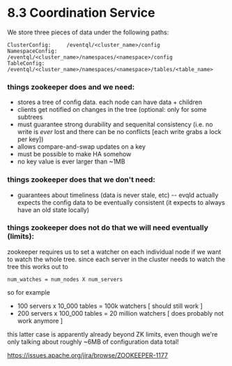 8.3 Coordination Service
========================

We store three pieces of data under the following paths:

    ClusterConfig:     /eventql/<cluster_name>/config
    NamespaceConfig:   /eventql/<cluster_name>/namespaces/<namespace>/config
    TableConfig:       /eventql/<cluster_name>/namespaces/<namespace>/tables/<table_name>


### things zookeeper does and we need:

- stores a tree of config data. each node can have data + children
- clients get notified on changes in the tree (optional: only for some subtrees
- must guarantee strong durability and sequenital consistency (i.e. no write is _ever_ lost and there can be no conflicts [each write grabs a lock per key])
- allows compare-and-swap updates on a key
- must be possible to make HA somehow
- no key value is ever larger than ~1MB


### things zookeeper does that we don't need:

- guarantees about timeliness (data is never stale, etc) -- evqld actually expects the config data to be eventually consistent (it expects to always have an old state locally)


### things zookeeper does not do that we will need eventually (limits):

zookeeper requires us to set a watcher on each individual node if we want to
watch the whole tree. since each server in the cluster needs to watch the tree
this works out to

    num_watches = num_nodes X num_servers 

so for example

  - 100 servers x 10_000 tables = 100k watchers [ should still work ]
  - 200 servers x 100_000 tables = 20 million watchers [ does probably not work anymore ]

this latter case is apparently already beyond ZK limits, even though we're only
talking about roughly ~6MB of configuration data total!

https://issues.apache.org/jira/browse/ZOOKEEPER-1177
